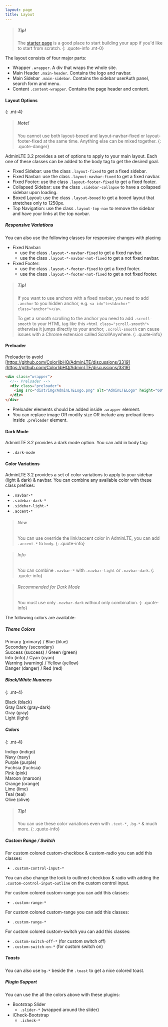 ```yaml
---
layout: page
title: Layout
---
```


> ##### Tip!
> The [starter page](https://adminlte.io/themes/v3/starter.html) is a good place to start building your app if you'd like to start from scratch.
{: .quote-info .mt-0}

The layout consists of four major parts:

- Wrapper `.wrapper`. A div that wraps the whole site.
- Main Header `.main-header`. Contains the logo and navbar.
- Main Sidebar `.main-sidebar`. Contains the sidebar userAuth panel, search form and menu.
- Content `.content-wrapper`. Contains the page header and content.

#### Layout Options
{: .mt-4}

> ##### Note!
> You cannot use both layout-boxed and layout-navbar-fixed or layout-footer-fixed at the same time. Anything else can be mixed together.
{: .quote-danger}

AdminLTE 3.2 provides a set of options to apply to your main layout. Each one of these classes can be added to the body tag to get the desired goal.

- Fixed Sidebar: use the class `.layout-fixed` to get a fixed sidebar.
- Fixed Navbar: use the class `.layout-navbar-fixed` to get a fixed navbar.
- Fixed Footer: use the class `.layout-footer-fixed` to get a fixed footer.
- Collapsed Sidebar: use the class `.sidebar-collapse` to have a collapsed sidebar upon loading.
- Boxed Layout: use the class `.layout-boxed` to get a boxed layout that stretches only to 1250px.
- Top Navigation: use the class `.layout-top-nav` to remove the sidebar and have your links at the top navbar.


##### Responsive Variations

You can also use the following classes for responsive changes with placing

- Fixed Navbar: 
  - use the class `.layout-*-navbar-fixed` to get a fixed navbar.
  - use the class `.layout-*-navbar-not-fixed` to get a not fixed navbar.
- Fixed Footer: 
  - use the class `.layout-*-footer-fixed` to get a fixed footer.
  - use the class `.layout-*-footer-not-fixed` to get a not fixed footer.

> ##### Tip!
> If you want to use anchors with a fixed navbar, you need to add `.anchor` to you hidden anchor, e.g. `<a id="testAnchor" class="anchor"></a>`. 
> 
> To get a smooth scrolling to the anchor you need to add `.scroll-smooth` to your HTML tag like this `<html class="scroll-smooth">` otherwise it jumps directly to your anchor, `.scroll-smooth` can cause issues with a Chrome extension called ScrollAnywhere.
{: .quote-info}


#### Preloader

Preloader to avoid [https://github.com/ColorlibHQ/AdminLTE/discussions/3319](https://github.com/ColorlibHQ/AdminLTE/discussions/3319)

```html
<div class="wrapper">
  <!-- Preloader -->
  <div class="preloader">
    <img src="dist/img/AdminLTELogo.png" alt="AdminLTELogo" height="60" width="60">
  </div>
</div>
```

- Preloader elements should be added inside `.wrapper` element.
- You can replace image OR modify size OR include any preload items inside `.preloader` element.


#### Dark Mode

AdminLTE 3.2 provides a dark mode option. You can add in body tag:

- `.dark-mode`


#### Color Variations

AdminLTE 3.2 provides a set of color variations to apply to your sidebar (light & dark) & navbar. You can combine any available color with these class prefixes:

- `.navbar-*`
- `.sidebar-dark-*`
- `.sidebar-light-*`
- `.accent-*`

> ###### New
> You can use override the link/accent color in AdminLTE, you can add `.accent-*` to `body`.
{: .quote-info}

> ###### Info
> You can combine `.navbar-*` with `.navbar-light` or `.navbar-dark`.
{: .quote-info}

> ###### Recommended for Dark Mode
> You must use only `.navbar-dark` without only combination.
{: .quote-info}

The following colors are available:

##### Theme Colors

<div class="row">
  <div class="col-sm-4 col-lg-3 p-3 bg-primary"> Primary (primary) / Blue (blue)</div>
  <div class="col-sm-4 col-lg-3 p-3 bg-secondary"> Secondary (secondary)</div>
  <div class="col-sm-4 col-lg-3 p-3 bg-success"> Success (success) / Green (green)</div>
  <div class="col-sm-4 col-lg-3 p-3 bg-info"> Info (info) / Cyan (cyan)</div>
  <div class="col-sm-4 col-lg-3 p-3 bg-warning"> Warning (warning) / Yellow (yellow)</div>
  <div class="col-sm-4 col-lg-3 p-3 bg-danger"> Danger (danger) / Red (red)</div>
</div>

##### Black/White Nuances
{: .mt-4}

<div class="row">
  <div class="col-sm-4 col-lg-3 p-3 bg-black"> Black (black)</div>
  <div class="col-sm-4 col-lg-3 p-3 bg-gray-dark"> Gray Dark (gray-dark)</div>
  <div class="col-sm-4 col-lg-3 p-3 bg-gray"> Gray (gray)</div>
  <div class="col-sm-4 col-lg-3 p-3 bg-light"> Light (light)</div>
</div>

##### Colors
{: .mt-4}

<div class="row">
  <div class="col-sm-4 col-lg-3 p-3 bg-indigo"> Indigo (indigo)</div>
  <div class="col-sm-4 col-lg-3 p-3 bg-navy"> Navy (navy)</div>
  <div class="col-sm-4 col-lg-3 p-3 bg-purple"> Purple (purple)</div>
  <div class="col-sm-4 col-lg-3 p-3 bg-fuchsia"> Fuchsia (fuchsia)</div>
  <div class="col-sm-4 col-lg-3 p-3 bg-pink"> Pink (pink)</div>
  <div class="col-sm-4 col-lg-3 p-3 bg-maroon"> Maroon (maroon)</div>
  <div class="col-sm-4 col-lg-3 p-3 bg-orange"> Orange (orange)</div>
  <div class="col-sm-4 col-lg-3 p-3 bg-lime"> Lime (lime)</div>
  <div class="col-sm-4 col-lg-3 p-3 bg-teal"> Teal (teal)</div>
  <div class="col-sm-4 col-lg-3 p-3 bg-olive"> Olive (olive)</div>
</div>

> ##### Tip!
> You can use these color variations even with `.text-*`, `.bg-*` & much more.
{: .quote-info}


##### Custom Range / Switch

For custom colored custom-checkbox & custom-radio you can add this classes:

- `.custom-control-input-*`

You can also change the look to outlined checkbox & radio with adding the `.custom-control-input-outline` on the custom control input.

For custom colored custom-range you can add this classes:

- `.custom-range-*`

For custom colored custom-range you can add this classes:

- `.custom-range-*`

For custom colored custom-switch you can add this classes:

- `.custom-switch-off-*` (for custom switch off)
- `.custom-switch-on-*` (for custom switch on)

##### Toasts

You can also use `bg-*` beside the `.toast` to get a nice colored toast.

##### Plugin Support

You can use the all the colors above with these plugins:

- Bootstrap Slider
  - `.slider-*` (wrapped around the slider)
- iCheck-Bootstrap
  - `.icheck-*`
